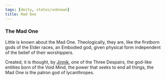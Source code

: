 ```yaml
---
tags: [deity, status/unknown]
title: Mad One
---
```



### The Mad One

Little is known about the Mad One. Theologically, they are, like the firstborn gods of the Elder races, an Embodied god, given physical form independent of the belief of their worshippers. 

Created, it is thought, by [Jinnik](<../high-gods/jinnik.md>), one of the Three Despairs, the god-like entities born of the Void Mind, the power that seeks to end all things, the Mad One is the patron god of lycanthropes. 

